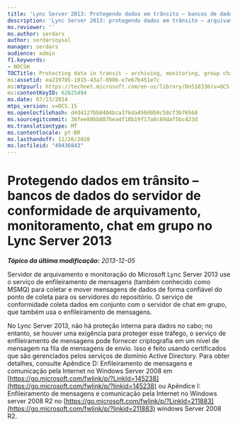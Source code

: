 ```yaml
---
title: 'Lync Server 2013: Protegendo dados em trânsito – bancos de dados do servidor de conformidade de arquivamento, monitoramento, chat em grupo'
description: 'Lync Server 2013: protegendo dados em trânsito – arquivamento, monitoramento, bancos de dados de servidor de conformidade de chat em grupo.'
ms.reviewer: ''
ms.author: serdars
author: serdarsoysal
manager: serdars
audience: admin
f1.keywords:
- NOCSH
TOCTitle: Protecting data in transit – archiving, monitoring, group chat compliance server databases in Lync Server 2013
ms:assetid: ea219705-1015-43a7-890b-e7e67b451e7c
ms:mtpsurl: https://technet.microsoft.com/en-us/library/Dn518336(v=OCS.15)
ms:contentKeyID: 62625494
ms.date: 07/23/2014
mtps_version: v=OCS.15
ms.openlocfilehash: d4d4127bb0404bca376da450d0b0c58cf3b76560
ms.sourcegitcommit: 36fee89bb887bea4f18b19f17a8c69daf5bc423d
ms.translationtype: MT
ms.contentlocale: pt-BR
ms.lasthandoff: 11/26/2020
ms.locfileid: "49436843"
---
```

# <a name="protecting-data-in-transit--archiving-monitoring-group-chat-compliance-server-databases-in-lync-server-2013"></a>Protegendo dados em trânsito – bancos de dados do servidor de conformidade de arquivamento, monitoramento, chat em grupo no Lync Server 2013

<div data-xmlns="http://www.w3.org/1999/xhtml">

<div class="topic" data-xmlns="http://www.w3.org/1999/xhtml" data-msxsl="urn:schemas-microsoft-com:xslt" data-cs="https://msdn.microsoft.com/">

<div data-asp="https://msdn2.microsoft.com/asp">



</div>

<div id="mainSection">

<div id="mainBody">

<span> </span>

_**Tópico da última modificação:** 2013-12-05_

Servidor de arquivamento e monitoração do Microsoft Lync Server 2013 use o serviço de enfileiramento de mensagens (também conhecido como MSMQ) para coletar e mover mensagens de dados de forma confiável do ponto de coleta para os servidores do repositório. O serviço de conformidade coleta dados em conjunto com o servidor de chat em grupo, que também usa o enfileiramento de mensagens.

No Lync Server 2013, não há proteção interna para dados no cabo; no entanto, se houver uma exigência para proteger esse tráfego, o serviço de enfileiramento de mensagens pode fornecer criptografia em um nível de mensagem na fila de mensagens de envio. Isso é feito usando certificados que são gerenciados pelos serviços de domínio Active Directory. Para obter detalhes, consulte Apêndice D: Enfileiramento de mensagens e comunicação pela Internet no Windows Server 2008 em [https://go.microsoft.com/fwlink/p/?LinkId=145238](https://go.microsoft.com/fwlink/p/?linkid=145238) ou Apêndice I: Enfileiramento de mensagens e comunicação pela Internet no Windows server 2008 R2 no [https://go.microsoft.com/fwlink/p/?LinkId=211883](https://go.microsoft.com/fwlink/p/?linkid=211883) windows Server 2008 R2.

</div>

<span> </span>

</div>

</div>

</div>

